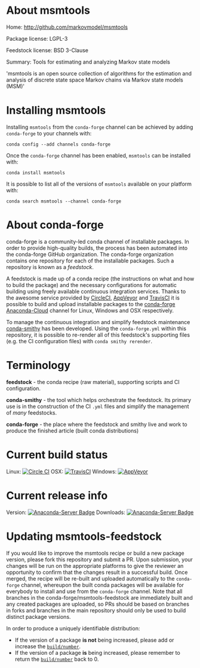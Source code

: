 About msmtools
==============

Home: http://github.com/markovmodel/msmtools

Package license: LGPL-3

Feedstock license: BSD 3-Clause

Summary: Tools for estimating and analyzing Markov state models

'msmtools is an open source collection of algorithms for the estimation
 and analysis of discrete state space Markov chains via Markov state models (MSM)'


Installing msmtools
===================

Installing `msmtools` from the `conda-forge` channel can be achieved by adding `conda-forge` to your channels with:

```
conda config --add channels conda-forge
```

Once the `conda-forge` channel has been enabled, `msmtools` can be installed with:

```
conda install msmtools
```

It is possible to list all of the versions of `msmtools` available on your platform with:

```
conda search msmtools --channel conda-forge
```



About conda-forge
=================

conda-forge is a community-led conda channel of installable packages.
In order to provide high-quality builds, the process has been automated into the
conda-forge GitHub organization. The conda-forge organization contains one repository
for each of the installable packages. Such a repository is known as a *feedstock*.

A feedstock is made up of a conda recipe (the instructions on what and how to build
the package) and the necessary configurations for automatic building using freely
available continuous integration services. Thanks to the awesome service provided by
[CircleCI](https://circleci.com/), [AppVeyor](http://www.appveyor.com/)
and [TravisCI](https://travis-ci.org/) it is possible to build and upload installable
packages to the [conda-forge](https://anaconda.org/conda-forge)
[Anaconda-Cloud](http://docs.anaconda.org/) channel for Linux, Windows and OSX respectively.

To manage the continuous integration and simplify feedstock maintenance
[conda-smithy](http://github.com/conda-forge/conda-smithy) has been developed.
Using the ``conda-forge.yml`` within this repository, it is possible to re-render all of
this feedstock's supporting files (e.g. the CI configuration files) with ``conda smithy rerender``.


Terminology
===========

**feedstock** - the conda recipe (raw material), supporting scripts and CI configuration.

**conda-smithy** - the tool which helps orchestrate the feedstock.
                   Its primary use is in the construction of the CI ``.yml`` files
                   and simplify the management of *many* feedstocks.

**conda-forge** - the place where the feedstock and smithy live and work to
                  produce the finished article (built conda distributions)

Current build status
====================

Linux: [![Circle CI](https://circleci.com/gh/conda-forge/msmtools-feedstock.svg?style=shield)](https://circleci.com/gh/conda-forge/msmtools-feedstock)
OSX: [![TravisCI](https://travis-ci.org/conda-forge/msmtools-feedstock.svg?branch=master)](https://travis-ci.org/conda-forge/msmtools-feedstock)
Windows: [![AppVeyor](https://ci.appveyor.com/api/projects/status/github/conda-forge/msmtools-feedstock?svg=True)](https://ci.appveyor.com/project/conda-forge/msmtools-feedstock/branch/master)

Current release info
====================
Version: [![Anaconda-Server Badge](https://anaconda.org/conda-forge/msmtools/badges/version.svg)](https://anaconda.org/conda-forge/msmtools)
Downloads: [![Anaconda-Server Badge](https://anaconda.org/conda-forge/msmtools/badges/downloads.svg)](https://anaconda.org/conda-forge/msmtools)


Updating msmtools-feedstock
===========================

If you would like to improve the msmtools recipe or build a new
package version, please fork this repository and submit a PR. Upon submission,
your changes will be run on the appropriate platforms to give the reviewer an
opportunity to confirm that the changes result in a successful build. Once
merged, the recipe will be re-built and uploaded automatically to the
`conda-forge` channel, whereupon the built conda packages will be available for
everybody to install and use from the `conda-forge` channel.
Note that all branches in the conda-forge/msmtools-feedstock are
immediately built and any created packages are uploaded, so PRs should be based
on branches in forks and branches in the main repository should only be used to
build distinct package versions.

In order to produce a uniquely identifiable distribution:
 * If the version of a package **is not** being increased, please add or increase
   the [``build/number``](http://conda.pydata.org/docs/building/meta-yaml.html#build-number-and-string).
 * If the version of a package **is** being increased, please remember to return
   the [``build/number``](http://conda.pydata.org/docs/building/meta-yaml.html#build-number-and-string)
   back to 0.
